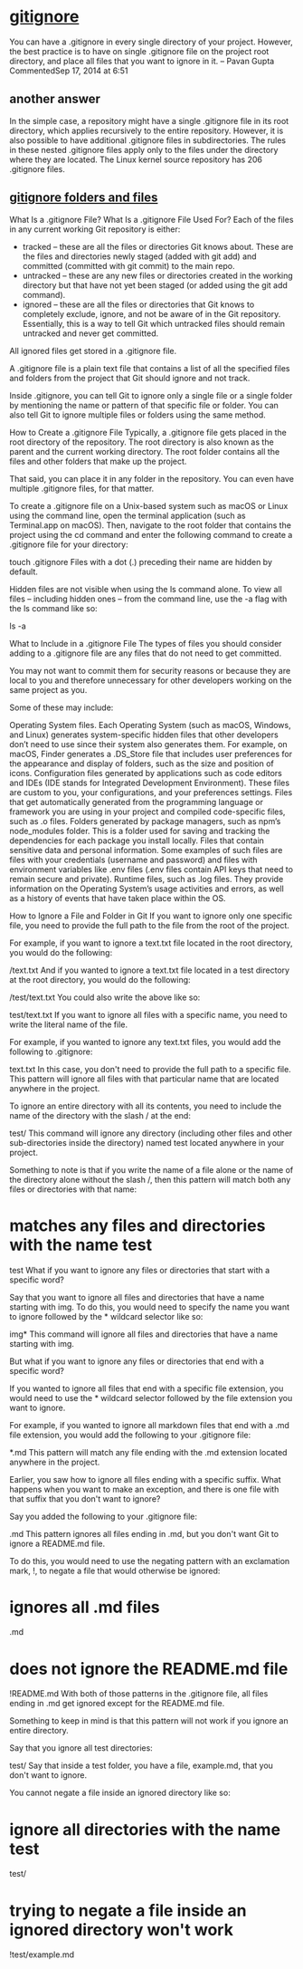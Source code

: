 # **[gitignore](https://stackoverflow.com/questions/5698148/where-does-the-gitignore-file-belong)**

You can have a .gitignore in every single directory of your project. However, the best practice is to have on single .gitignore file on the project root directory, and place all files that you want to ignore in it. –
Pavan Gupta
 CommentedSep 17, 2014 at 6:51

## another answer

In the simple case, a repository might have a single .gitignore file in its root directory, which applies recursively to the entire repository. However, it is also possible to have additional .gitignore files in subdirectories. The rules in these nested .gitignore files apply only to the files under the directory where they are located. The Linux kernel source repository has 206 .gitignore files.

## **[gitignore folders and files](https://www.freecodecamp.org/news/gitignore-file-how-to-ignore-files-and-folders-in-git/#:~:text=Typically%2C%20a%20.gitignore%20file%20gets,any%20folder%20in%20the%20repository)**

What Is a .gitignore File? What Is a .gitignore File Used For?
Each of the files in any current working Git repository is either:

- tracked – these are all the files or directories Git knows about. These are the files and directories newly staged (added with git add) and committed (committed with git commit) to the main repo.
- untracked – these are any new files or directories created in the working directory but that have not yet been staged (or added using the git add command).
- ignored – these are all the files or directories that Git knows to completely exclude, ignore, and not be aware of in the Git repository. Essentially, this is a way to tell Git which untracked files should remain untracked and never get committed.

All ignored files get stored in a .gitignore file.

A .gitignore file is a plain text file that contains a list of all the specified files and folders from the project that Git should ignore and not track.

Inside .gitignore, you can tell Git to ignore only a single file or a single folder by mentioning the name or pattern of that specific file or folder. You can also tell Git to ignore multiple files or folders using the same method.

How to Create a .gitignore File
Typically, a .gitignore file gets placed in the root directory of the repository. The root directory is also known as the parent and the current working directory. The root folder contains all the files and other folders that make up the project.

That said, you can place it in any folder in the repository. You can even have multiple .gitignore files, for that matter.

To create a .gitignore file on a Unix-based system such as macOS or Linux using the command line, open the terminal application (such as Terminal.app on macOS). Then, navigate to the root folder that contains the project using the cd command and enter the following command to create a .gitignore file for your directory:

touch .gitignore
Files with a dot (.) preceding their name are hidden by default.

Hidden files are not visible when using the ls command alone. To view all files – including hidden ones – from the command line, use the -a flag with the ls command like so:

ls -a

What to Include in a .gitignore File
The types of files you should consider adding to a .gitignore file are any files that do not need to get committed.

You may not want to commit them for security reasons or because they are local to you and therefore unnecessary for other developers working on the same project as you.

Some of these may include:

Operating System files. Each Operating System (such as macOS, Windows, and Linux) generates system-specific hidden files that other developers don’t need to use since their system also generates them. For example, on macOS, Finder generates a .DS_Store file that includes user preferences for the appearance and display of folders, such as the size and position of icons.
Configuration files generated by applications such as code editors and IDEs (IDE stands for Integrated Development Environment). These files are custom to you, your configurations, and your preferences settings.
Files that get automatically generated from the programming language or framework you are using in your project and compiled code-specific files, such as .o files.
Folders generated by package managers, such as npm’s node_modules folder. This is a folder used for saving and tracking the dependencies for each package you install locally.
Files that contain sensitive data and personal information. Some examples of such files are files with your credentials (username and password) and files with environment variables like .env files (.env files contain API keys that need to remain secure and private).
Runtime files, such as .log files. They provide information on the Operating System’s usage activities and errors, as well as a history of events that have taken place within the OS.

How to Ignore a File and Folder in Git
If you want to ignore only one specific file, you need to provide the full path to the file from the root of the project.

For example, if you want to ignore a text.txt file located in the root directory, you would do the following:

/text.txt
And if you wanted to ignore a text.txt file located in a test directory at the root directory, you would do the following:

/test/text.txt
You could also write the above like so:

test/text.txt
If you want to ignore all files with a specific name, you need to write the literal name of the file.

For example, if you wanted to ignore any text.txt files, you would add the following to .gitignore:

text.txt
In this case, you don't need to provide the full path to a specific file. This pattern will ignore all files with that particular name that are located anywhere in the project.

To ignore an entire directory with all its contents, you need to include the name of the directory with the slash / at the end:

test/
This command will ignore any directory (including other files and other sub-directories inside the directory) named test located anywhere in your project.

Something to note is that if you write the name of a file alone or the name of the directory alone without the slash /, then this pattern will match both any files or directories with that name:

# matches any files and directories with the name test

test
What if you want to ignore any files or directories that start with a specific word?

Say that you want to ignore all files and directories that have a name starting with img. To do this, you would need to specify the name you want to ignore followed by the * wildcard selector like so:

img*
This command will ignore all files and directories that have a name starting with img.

But what if you want to ignore any files or directories that end with a specific word?

If you wanted to ignore all files that end with a specific file extension, you would need to use the * wildcard selector followed by the file extension you want to ignore.

For example, if you wanted to ignore all markdown files that end with a .md file extension, you would add the following to your .gitignore file:

*.md
This pattern will match any file ending with the .md extension located anywhere in the project.

Earlier, you saw how to ignore all files ending with a specific suffix. What happens when you want to make an exception, and there is one file with that suffix that you don't want to ignore?

Say you added the following to your .gitignore file:

.md
This pattern ignores all files ending in .md, but you don't want Git to ignore a README.md file.

To do this, you would need to use the negating pattern with an exclamation mark, !, to negate a file that would otherwise be ignored:

# ignores all .md files

.md

# does not ignore the README.md file

!README.md
With both of those patterns in the .gitignore file, all files ending in .md get ignored except for the README.md file.

Something to keep in mind is that this pattern will not work if you ignore an entire directory.

Say that you ignore all test directories:

test/
Say that inside a test folder, you have a file, example.md, that you don't want to ignore.

You cannot negate a file inside an ignored directory like so:

# ignore all directories with the name test

test/

# trying to negate a file inside an ignored directory won't work

!test/example.md
